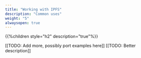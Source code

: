 ```yaml
---
title: "Working with IPFS"
description: "Common uses"
weight: "5"
alwaysopen: true
---
```


{{%children style="h2" description="true"%}}

[[TODO: Add more, possibly port examples here]]
[[TODO: Better description]]
